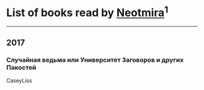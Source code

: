 # List of books read by [Neotmira](https://www.facebook.com/profile.php?id=1872054813045606)<sup>1</sup>
---

## 2017

### Случайная ведьма или Университет Заговоров и других Пакостей
CaseyLiss



